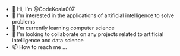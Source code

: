 - 👋 Hi, I’m @CodeKoala007
- 👀 I’m interested in the applications of artificial intelligence to solve problems
- 🌱 I’m currently learning computer science
- 💞️ I’m looking to collaborate on any projects related to artificial intelligence and data science
- 📫 How to reach me ...

<!---
CodeKoala007/CodeKoala007 is a ✨ special ✨ repository because its `README.md` (this file) appears on your GitHub profile.
You can click the Preview link to take a look at your changes.
--->
